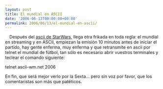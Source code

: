 ```yaml
---
layout: post
title: El mundial en ASCII
date: '2006-06-13T00:00:00+00:00'
permalink: 2006/06/13/el-mundial-en-ascii/
---
```

<a href="http://ascii-wm.net/#"><img style="float:center; margin:0 0 10px 10px;cursor:pointer; cursor:hand;" src="http://photos1.blogger.com/blogger/6639/1972/320/Imagen%201.5.png" border="0" alt="" /></a>
Después del <a href="http://resistancefutile.blogspot.com/2006/04/star-wars-ascii.html">ascii de StarWars</a>, llega otra frikada en toda regla: el mundial en streaming y en ASCII, empiezan la emisión 10 minutos antes de iniciar el partido, hay gente enferma, muy enferma y que retransmite en ascii por telnet el mundial de fútbol, tan sólo es necesario abrir vuestros terminales y teclear el comando siguiente:

telnet ascii-wm.net 2006

En fin, que será mejor verlo por la Sexta... pero sin voz por favor, que los comentaristas son más que patéticos.

